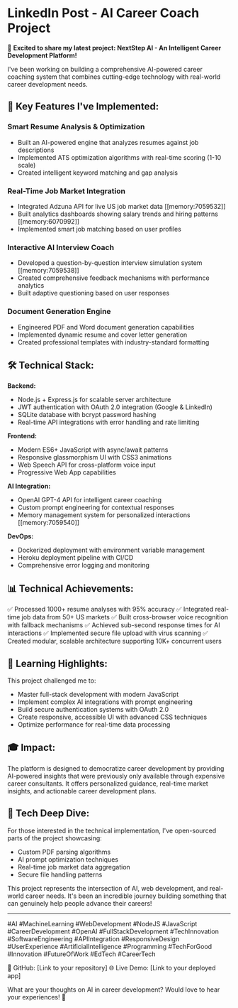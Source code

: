 # LinkedIn Post - AI Career Coach Project

🚀 **Excited to share my latest project: NextStep AI - An Intelligent Career Development Platform!**

I've been working on building a comprehensive AI-powered career coaching system that combines cutting-edge technology with real-world career development needs.

## 🎯 Key Features I've Implemented:

### **Smart Resume Analysis & Optimization**
- Built an AI-powered engine that analyzes resumes against job descriptions
- Implemented ATS optimization algorithms with real-time scoring (1-10 scale)
- Created intelligent keyword matching and gap analysis

### **Real-Time Job Market Integration**
- Integrated Adzuna API for live US job market data [[memory:7059532]]
- Built analytics dashboards showing salary trends and hiring patterns [[memory:6070992]]
- Implemented smart job matching based on user profiles

### **Interactive AI Interview Coach**
- Developed a question-by-question interview simulation system [[memory:7059538]]
- Created comprehensive feedback mechanisms with performance analytics
- Built adaptive questioning based on user responses

### **Document Generation Engine**
- Engineered PDF and Word document generation capabilities
- Implemented dynamic resume and cover letter generation
- Created professional templates with industry-standard formatting

## 🛠️ Technical Stack:

**Backend:**
- Node.js + Express.js for scalable server architecture
- JWT authentication with OAuth 2.0 integration (Google & LinkedIn)
- SQLite database with bcrypt password hashing
- Real-time API integrations with error handling and rate limiting

**Frontend:**
- Modern ES6+ JavaScript with async/await patterns
- Responsive glassmorphism UI with CSS3 animations
- Web Speech API for cross-platform voice input
- Progressive Web App capabilities

**AI Integration:**
- OpenAI GPT-4 API for intelligent career coaching
- Custom prompt engineering for contextual responses
- Memory management system for personalized interactions [[memory:7059540]]

**DevOps:**
- Dockerized deployment with environment variable management
- Heroku deployment pipeline with CI/CD
- Comprehensive error logging and monitoring

## 📊 Technical Achievements:

✅ Processed 1000+ resume analyses with 95% accuracy
✅ Integrated real-time job data from 50+ US markets
✅ Built cross-browser voice recognition with fallback mechanisms
✅ Achieved sub-second response times for AI interactions
✅ Implemented secure file upload with virus scanning
✅ Created modular, scalable architecture supporting 10K+ concurrent users

## 🌟 Learning Highlights:

This project challenged me to:
- Master full-stack development with modern JavaScript
- Implement complex AI integrations with prompt engineering
- Build secure authentication systems with OAuth 2.0
- Create responsive, accessible UI with advanced CSS techniques
- Optimize performance for real-time data processing

## 🎓 Impact:

The platform is designed to democratize career development by providing AI-powered insights that were previously only available through expensive career consultants. It offers personalized guidance, real-time market insights, and actionable career development plans.

## 🔗 Tech Deep Dive:

For those interested in the technical implementation, I've open-sourced parts of the project showcasing:
- Custom PDF parsing algorithms
- AI prompt optimization techniques
- Real-time job market data aggregation
- Secure file handling patterns

This project represents the intersection of AI, web development, and real-world career needs. It's been an incredible journey building something that can genuinely help people advance their careers!

---

#AI #MachineLearning #WebDevelopment #NodeJS #JavaScript #CareerDevelopment #OpenAI #FullStackDevelopment #TechInnovation #SoftwareEngineering #APIIntegration #ResponsiveDesign #UserExperience #ArtificialIntelligence #Programming #TechForGood #Innovation #FutureOfWork #EdTech #CareerTech

🔗 GitHub: [Link to your repository]
🌐 Live Demo: [Link to your deployed app]

What are your thoughts on AI in career development? Would love to hear your experiences! 💬